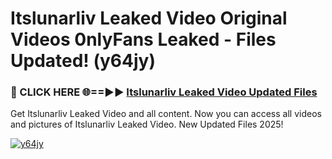 # Itslunarliv Leaked Video Original Videos 0nlyFans Leaked - Files Updated! (y64jy)

<h3>🔴 CLICK HERE 🌐==►► <a href="https://tinyurl.com/2wckxsce" rel="nofollow">Itslunarliv Leaked Video Updated Files</a></h3>

Get Itslunarliv Leaked Video and all content. Now you can access all videos and pictures of Itslunarliv Leaked Video. New Updated Files 2025!

[![y64jy](https://i.imgur.com/AFduVYN.gif)](https://tinyurl.com/2wckxsce)
